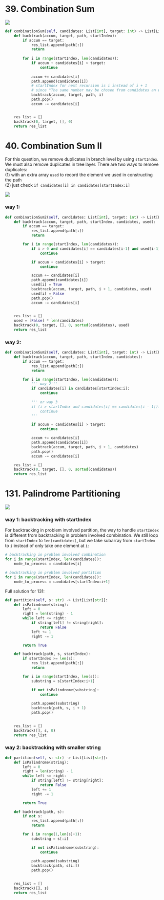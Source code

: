 # 39. Combination Sum
![](./images/20230227121251.png)  
```PYTHON
def combinationSum(self, candidates: List[int], target: int) -> List[List[int]]:
    def backtrack(accum, target, path, startIndex):
        if accum == target:
            res_list.append(path[:])
            return
        
        for i in range(startIndex, len(candidates)):
            if accum + candidates[i] > target:
                continue
            
            accum += candidates[i]
            path.append(candidates[i])
            # startIndex for next recursion is i instead of i + 1
            # since "The same number may be chosen from candidates an unlimited number of times."
            backtrack(accum, target, path, i)
            path.pop()
            accum -= candidates[i]


    res_list = []
    backtrack(0, target, [], 0)
    return res_list
```
# 40. Combination Sum II
For this question, we remove duplicates in branch level by using `startIndex`.
We must also remove duplicates in tree layer. There are two ways to remove duplicates: \
(1) with an extra array `used` to record the element we used in constructing the path\
(2) just check `if candidates[i] in candidates[startIndex:i]`

![](./images/20230302220017.png)
### way 1:
```PYTHON
def combinationSum2(self, candidates: List[int], target: int) -> List[List[int]]:
    def backtrack(accum, target, path, startIndex, candidates, used):
        if accum == target:
            res_list.append(path[:])
            return

        for i in range(startIndex, len(candidates)):
            if i > 0 and candidates[i] == candidates[i-1] and used[i-1] == False:
                continue

            if accum + candidates[i] > target:
                continue

            accum += candidates[i]
            path.append(candidates[i])
            used[i] = True
            backtrack(accum, target, path, i + 1, candidates, used)
            used[i] = False
            path.pop()
            accum -= candidates[i]
            

    res_list = []
    used = [False] * len(candidates)
    backtrack(0, target, [], 0, sorted(candidates), used)
    return res_list
```
### way 2: 
```PYTHON
def combinationSum2(self, candidates: List[int], target: int) -> List[List[int]]:
    def backtrack(accum, target, path, startIndex, candidates):
        if accum == target:
            res_list.append(path[:])
            return

        for i in range(startIndex, len(candidates)):
            ''' way 2'''
            if candidates[i] in candidates[startIndex:i]:
                continue
            
            ''' or way 3
            if (i > startIndex and candidates[i] == candidates[i - 1]):
                continue
            '''

            if accum + candidates[i] > target:
                continue

            accum += candidates[i]
            path.append(candidates[i])
            backtrack(accum, target, path, i + 1, candidates)
            path.pop()
            accum -= candidates[i]

    res_list = []
    backtrack(0, target, [], 0, sorted(candidates))
    return res_list
```

# 131. Palindrome Partitioning
![](./images/20230227142550.png)  
### way 1: backtracking with startIndex
For backtracking in problem involved partition, the way to handle `startIndex` is different from backtracking in problem involved combination. We still loop from `startIndex` to `len(candidates)`, but we take subarray from `startIndex` to `i` instead of only take one element at `i`:
```PYTHON
# backtracking in problem involved combination
for i in range(startIndex, len(candidates)):
    node_to_process = candidates[i]

# backtracking in problem involved partition
for i in range(startIndex, len(candidates)):
    node_to_process = candidates[startIndex:i+1]
```
Full solution for 131:
```PYTHON
def partition(self, s: str) -> List[List[str]]:
    def isPalindrome(string):
        left = 0
        right = len(string) - 1
        while left <= right:
            if string[left] != string[right]:
                return False
            left += 1
            right -= 1

        return True

    def backtrack(path, s, startIndex):
        if startIndex >= len(s):
            res_list.append(path[:])
            return

        for i in range(startIndex, len(s)):
            substring = s[startIndex:i+1]

            if not isPalindrome(substring):
                continue
            
            path.append(substring)
            backtrack(path, s, i + 1)
            path.pop()

    
    res_list = []
    backtrack([], s, 0)
    return res_list
```
### way 2: backtracking with smaller string
```PYTHON
def partition(self, s: str) -> List[List[str]]:
    def isPalindrome(string):
        left = 0
        right = len(string) - 1
        while left <= right:
            if string[left] != string[right]:
                return False
            left += 1
            right -= 1

        return True

    def backtrack(path, s):
        if not s:
            res_list.append(path[:])
            return

        for i in range(1,len(s)+1):
            substring = s[:i]

            if not isPalindrome(substring):
                continue
            
            path.append(substring)
            backtrack(path, s[i:])
            path.pop()

    
    res_list = []
    backtrack([], s)
    return res_list
```
